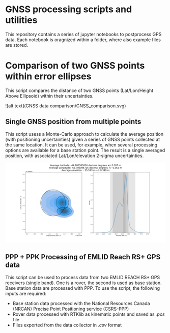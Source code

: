 # GNSS processing scripts and utilities
This repository contains a series of jupyter notebooks to postprocess GPS data. Each notebook is oragnized within a folder, where also example files are stored.

# Comparison of two GNSS points within error ellipses
This script compares the distance of two GNSS points (Lat/Lon/Height Above Ellipsoid) within their uncertainties. 

![alt text](GNSS data comparison/GNSS_comparison.svg)

## Single GNSS position from multiple points
This script usess a Monte-Carlo approach to calculate the average position (with positioning uncertainties) given a series of GNSS points collected at the same location. It can be used, for example, when several processing options are available for a base station point. The result is a single averaged position, with associated Lat/Lon/elevation 2-sigma uncertainties.

![alt text](GNSS_Averaging/GNSS_averaged.svg)

## PPP + PPK Processing of EMLID Reach RS+ GPS data
This script can be used to process data from two EMLID REACH RS+ GPS receivers (single band). One is a rover, the second is used as base station. Base station data are processed with PPP. To use the script, the following inputs are required:
 - Base station data processed with the National Resources Canada (NRCAN) Precise Point Positioning service (CSRS-PPP)
 - Rover data processed with RTKlib as kinematic points and saved as *.pos* file
 - Files exported from the data collector in *.csv* format
